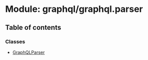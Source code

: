 # Module: graphql/graphql.parser

## Table of contents

### Classes

- [GraphQLParser](../classes/graphql_graphql_parser.GraphQLParser.md)
